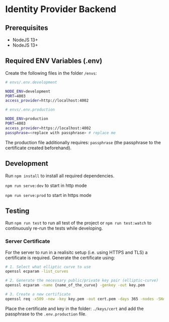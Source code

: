# Identity Provider Backend

## Prerequisites

- NodeJS 13+
- NodeJS 13+

## Required ENV Variables (.env)

Create the following files in the folder `/envs`:

```bash
# envs/.env.development

NODE_ENV=development
PORT=4003
access_provider=http://localhost:4002
```

```bash
# envs/.env.production

NODE_ENV=production
PORT=4003
access_provider=https://localhost:4002
passphrase=<replace with passphrase> # replace me
```

The production file additionally requires: `passphrase` (the passphrase to the certificate created beforehand).

## Development

Run `npm install` to install all required dependencies.

`npm run serve:dev` to start in http mode

`npm run serve:prod` to start in https mode

## Testing

Run `npm run test` to run all test of the project or `npm run test:watch` to continuously re-run the tests while developing.

### Server Certificate

For the server to run in a realisitc setup (i.e. using HTTPS and TLS) a certificate is required.
Generate the certificate using:

```bash
# 1. Select what elliptic curve to use
openssl ecparam -list_curves

# 2. Generate the necessary public/private key pair (elliptic-curve)
openssl ecparam -name {name_of_the_curve} -genkey -out key.pem

# 3. Create a new certificate
openssl req -x509 -new -key key.pem -out cert.pem -days 365 -nodes -SHA384
```

Place the certificate and key in the folder: `./keys/cert` and add the passphrase to the `.env.production` file.
